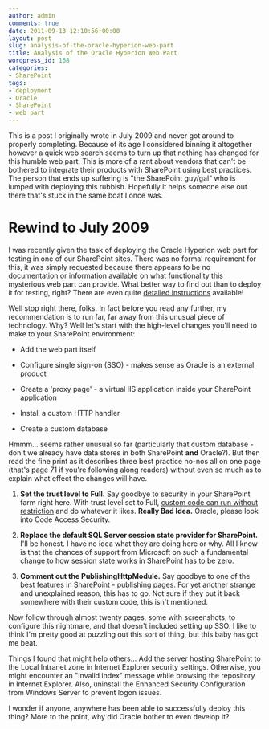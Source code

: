 ```yaml
---
author: admin
comments: true
date: 2011-09-13 12:10:56+00:00
layout: post
slug: analysis-of-the-oracle-hyperion-web-part
title: Analysis of the Oracle Hyperion Web Part
wordpress_id: 168
categories:
- SharePoint
tags:
- deployment
- Oracle
- SharePoint
- web part
---
```


This is a post I originally wrote in July 2009 and never got around to properly completing. Because of its age I considered binning it altogether however a quick web search seems to turn up that nothing has changed for this humble web part. This is more of a rant about vendors that can't be bothered to integrate their products with SharePoint using best practices. The person that ends up suffering is "the SharePoint guy/gal" who is lumped with deploying this rubbish. Hopefully it helps someone else out there that's stuck in the same boat I once was.



# Rewind to July 2009



I was recently given the task of deploying the Oracle Hyperion web part for testing in one of our SharePoint sites. There was no formal requirement for this, it was simply requested because there appears to be no documentation or information available on what functionality this mysterious web part can provide. What better way to find out than to deploy it for testing, right? There are even quite [detailed instructions](http://download.oracle.com/docs/cd/E12825_01/epm.111/pit_setup.pdf) available!

Well stop right there, folks. In fact before you read any further, my recommendation is to run far, far away from this unusual piece of technology. Why? Well let's start with the high-level changes you'll need to make to your SharePoint environment:



	
  * Add the web part itself

	
  * Configure single sign-on (SSO) - makes sense as Oracle is an external product

	
  * Create a 'proxy page' - a virtual IIS application inside your SharePoint application

	
  * Install a custom HTTP handler

	
  * Create a custom database


Hmmm... seems rather unusual so far (particularly that custom database - don't we already have data stores in both SharePoint **and** Oracle?). But then read the fine print as it describes three best practice no-nos all on one page (that's page 71 if you're following along readers) without even so much as to explain what effect the changes will have.



	
  1. **Set the trust level to Full.**
Say goodbye to security in your SharePoint farm right here. With trust level set to Full, [custom code can run without restriction](http://blog.tylerholmes.com/2008/10/don-set-your-sharepoint-app-to-full.html) and do whatever it likes. **Really Bad Idea.** Oracle, please look into Code Access Security.

	
  2. **Replace the default SQL Server session state provider for SharePoint.**
I'll be honest. I have no idea what they are doing here or why. All I know is that the chances of support from Microsoft on such a fundamental change to how session state works in SharePoint has to be zero.

	
  3. **Comment out the PublishingHttpModule.**
Say goodbye to one of the best features in SharePoint - publishing pages. For yet another strange and unexplained reason, this has to go. Not sure if they put it back somewhere with their custom code, this isn't mentioned.


Now follow through almost twenty pages, some with screenshots, to configure this nightmare, and that doesn't included setting up SSO. I like to think I'm pretty good at puzzling out this sort of thing, but this baby has got me beat.

Things I found that might help others... Add the server hosting SharePoint to the Local Intranet zone in Internet Explorer security settings. Otherwise, you might encounter an "Invalid index" message while browsing the repository in Internet Explorer. Also, uninstall the Enhanced Security Configuration from Windows Server to prevent logon issues.

I wonder if anyone, anywhere has been able to successfully deploy this thing? More to the point, why did Oracle bother to even develop it?
